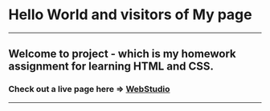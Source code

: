 

# Hello World and visitors of My page
---
## Welcome to project  - which is my homework assignment for learning HTML and CSS. 

### Check out a live page here => [WebStudio](https://michael-zhinchyn.github.io/goit-markup-hw-07/index.html) 


---

